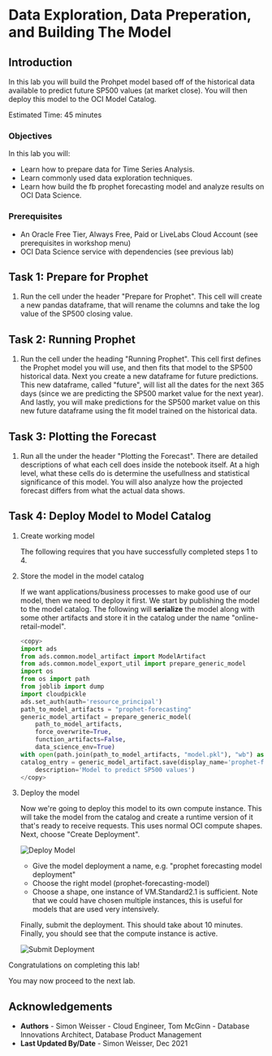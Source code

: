 # Data Exploration, Data Preperation, and Building The Model

## Introduction

In this lab you will build the Prohpet model based off of the historical data available to predict future SP500 values (at market close). You will then deploy this model to the OCI Model Catalog.

Estimated Time: 45 minutes

### Objectives

In this lab you will:
* Learn how to prepare data for Time Series Analysis.
* Learn commonly used data exploration techniques.
* Learn how build the fb prophet forecasting model and analyze results on OCI Data Science.

### Prerequisites

* An Oracle Free Tier, Always Free, Paid or LiveLabs Cloud Account (see prerequisites in workshop menu)
* OCI Data Science service with dependencies (see previous lab)

## **Task 1:** Prepare for Prophet

1. Run the cell under the header "Prepare for Prophet". This cell will create a new pandas dataframe, that will rename the columns and take the log value of the SP500 closing value.

## **Task 2:** Running Prophet

1. Run the cell under the heading "Running Prophet". This cell first defines the Prophet model you will use, and then fits that model to the SP500 historical data.
   Next you create a new dataframe for future predictions. This new dataframe, called "future", will list all the dates for the next 365 days (since we are predicting the SP500
   market value for the next year). And lastly, you will make predictions for the SP500 market value on this new future dataframe using the fit model trained on the 
   historical data.


## **Task 3:** Plotting the Forecast

1. Run all the under the header "Plotting the Forecast". There are detailed descriptions of what each cell does inside the notebook itself. At a high level, what these cells do is determine the usefullness and statistical significance of this model. You will also analyze how the projected forecast differs from what the actual data shows.


## **Task 4:** Deploy Model to Model Catalog

1. Create working model

    The following requires that you have successfully completed steps 1 to 4.

2. Store the model in the model catalog

    If we want applications/business processes to make good use of our model, then we need to deploy it first. We start by publishing the model to the model catalog. The following will **serialize** the model along with some other artifacts and store it in the catalog under the name "online-retail-model".

    ```python
    <copy>
    import ads
    from ads.common.model_artifact import ModelArtifact
    from ads.common.model_export_util import prepare_generic_model
    import os
    from os import path
    from joblib import dump
    import cloudpickle
    ads.set_auth(auth='resource_principal')
    path_to_model_artifacts = "prophet-forecasting"
    generic_model_artifact = prepare_generic_model(
        path_to_model_artifacts,
        force_overwrite=True,
        function_artifacts=False,
        data_science_env=True)
    with open(path.join(path_to_model_artifacts, "model.pkl"), "wb") as outfile: cloudpickle.dump(model, outfile)
    catalog_entry = generic_model_artifact.save(display_name='prophet-forecasting-model',
        description='Model to predict SP500 values')
    </copy>
    ```

3. Deploy the model

    Now we're going to deploy this model to its own compute instance. This will take the model from the catalog and create a runtime version of it that's ready to receive requests. This uses normal OCI compute shapes. Next, choose "Create Deployment".

    ![Deploy Model](./images/go-to-model-catalog3.png)

    - Give the model deployment a name, e.g. "prophet forecasting model deployment"
    - Choose the right model (prophet-forecasting-model)
    - Choose a shape, one instance of VM.Standard2.1 is sufficient. Note that we could have chosen multiple instances, this is useful for models that are used very intensively.

    Finally, submit the deployment. This should take about 10 minutes. Finally, you should see that the compute instance is active.

    ![Submit Deployment](./images/deployed-model3.png)
    
Congratulations on completing this lab!

You may now proceed to the next lab.

## Acknowledgements
* **Authors** - Simon Weisser - Cloud Engineer, Tom McGinn - Database Innovations Architect, Database Product Management
* **Last Updated By/Date** - Simon Weisser, Dec 2021


